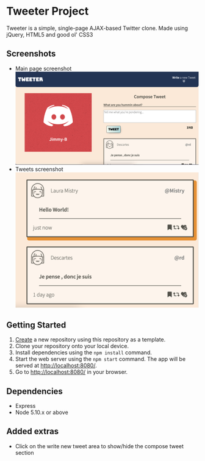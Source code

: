 # Tweeter Project

Tweeter is a simple, single-page AJAX-based Twitter clone. Made using jQuery, HTML5 and good ol' CSS3

## Screenshots

- Main page screenshot ![image](public/images/main-page-screenshot.png)
- Tweets screenshot ![image](public/images/tweet-screenshot.png)

## Getting Started

1. [Create](https://docs.github.com/en/repositories/creating-and-managing-repositories/creating-a-repository-from-a-template) a new repository using this repository as a template.
2. Clone your repository onto your local device.
3. Install dependencies using the `npm install` command.
4. Start the web server using the `npm start` command. The app will be served at <http://localhost:8080/>.
5. Go to <http://localhost:8080/> in your browser.

## Dependencies

- Express
- Node 5.10.x or above

## Added extras

- Click on the write new tweet area to show/hide the compose tweet section
